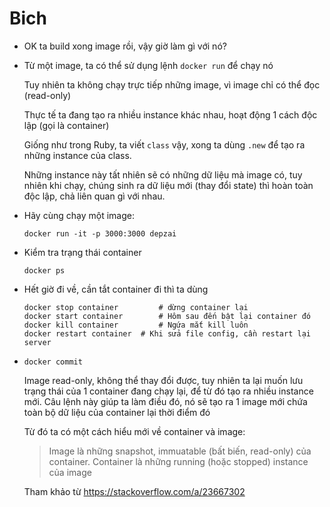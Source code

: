 # Bich

- OK ta build xong image rồi, vậy giờ làm gì với nó?

- Từ một image, ta có thể sử dụng lệnh `docker run` để chạy nó

  Tuy nhiên ta không chạy trực tiếp những image, vì image chỉ có thể đọc (read-only)

  Thực tế ta đang tạo ra nhiều instance khác nhau, hoạt động 1 cách độc lập (gọi là container)

  Giống như trong Ruby, ta viết `class` vậy, xong ta dùng `.new` để tạo ra những instance của class.

  Những instance này tất nhiên sẽ có những dữ liệu mà image có, tuy nhiên khi chạy, chúng sinh ra dữ liệu mới (thay đổi state) thì hoàn toàn độc lập, chả liên quan gì với nhau.

- Hãy cùng chạy một image:

  ```shell
  docker run -it -p 3000:3000 depzai
  ```

- Kiểm tra trạng thái container

  ```shell
  docker ps
  ```

- Hết giờ đi về, cần tắt container đi thì ta dùng

  ```shell
  docker stop container 		# dừng container lại
  docker start container 		# Hôm sau đến bật lại container đó
  docker kill container 		# Ngứa mắt kill luôn
  docker restart container 	# Khi sửa file config, cần restart lại server
  ```

- `docker commit`

  Image read-only, không thể thay đổi được, tuy nhiên ta lại muốn lưu trạng thái của 1 container đang chạy lại, để từ đó tạo ra nhiều instance mới. Câu lệnh này giúp ta làm điều đó, nó sẽ tạo ra 1 image mới chứa toàn bộ dữ liệu của container lại thời điểm đó

  Từ đó ta có một cách hiểu mới về container và image:

  > Image là những snapshot, immuatable (bất biến, read-only) của container. Container là những running (hoặc stopped) instance của image

  Tham khảo từ https://stackoverflow.com/a/23667302
